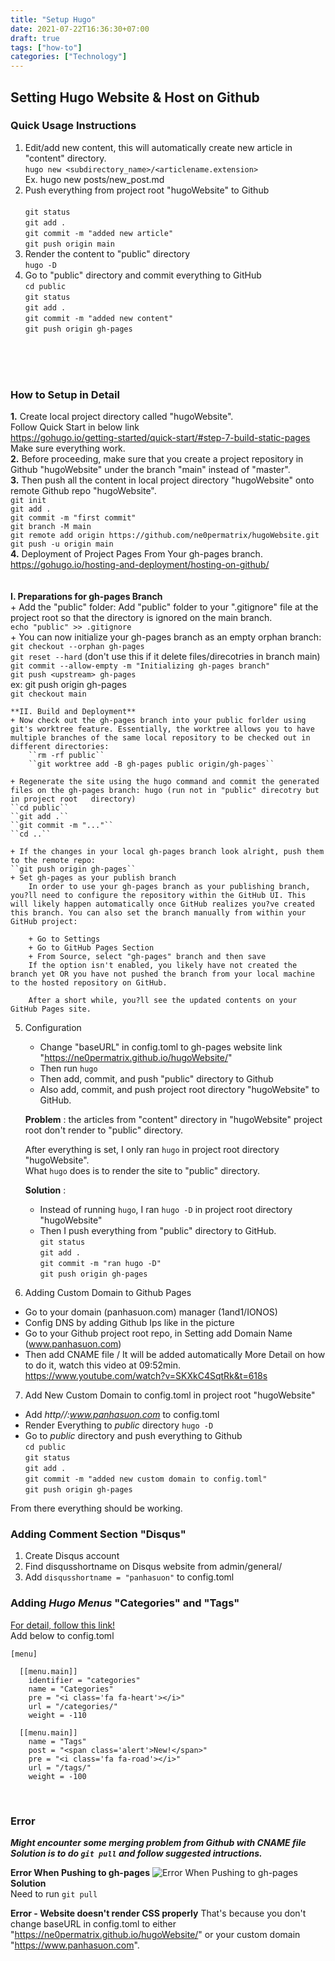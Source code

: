 ```yaml
---
title: "Setup Hugo"
date: 2021-07-22T16:36:30+07:00
draft: true
tags: ["how-to"]
categories: ["Technology"]
---
```


## **Setting Hugo Website & Host on Github**

### **Quick Usage Instructions**
1. Edit/add new content, this will automatically create new article in "content" directory.  
`hugo new <subdirectory_name>/<articlename.extension>`  
Ex. hugo new posts/new_post.md  
2. Push everything from project root "hugoWebsite" to Github <br>    
`git status`    
`git add .`          
`git commit -m "added new article"`         
`git push origin main`    
3. Render the content to "public" directory        
`hugo -D`  
4. Go to "public" directory and commit everything to GitHub       
`cd public`  
`git status`  
`git add .`  
`git commit -m "added new content"`  
`git push origin gh-pages` 
<br>
<br>
<br>

### **How to Setup in Detail**
**1.** Create local project directory called "hugoWebsite".      
   Follow Quick Start in below link      
   https://gohugo.io/getting-started/quick-start/#step-7-build-static-pages       
   Make sure everything work.          
**2.** Before proceeding, make sure that you create a project repository in Github "hugoWebsite" under the branch "main" instead of "master".         
**3.** Then push all the content in local project directory "hugoWebsite" onto remote Github repo "hugoWebsite".          
``git init``  
``git add .``   
``git commit -m "first commit"``    
``git branch -M main``  
``git remote add origin https://github.com/ne0permatrix/hugoWebsite.git``    
``git push -u origin main``  
**4.** Deployment of Project Pages From Your gh-pages branch.  
https://gohugo.io/hosting-and-deployment/hosting-on-github/  
<br>   
    **I. Preparations for gh-pages Branch**  
    + Add the "public" folder:
        Add "public" folder to your ".gitignore" file at the project root so that the directory is ignored on the main branch.  
        ``echo "public" >> .gitignore``       
    + You can now initialize your gh-pages branch as an empty orphan branch:  
    ``git checkout --orphan gh-pages``        
    ``git reset --hard`` (don't use this if it delete files/direcotries in branch main)              
    ``git commit --allow-empty -m "Initializing gh-pages branch"``      
    ``git push <upstream> gh-pages``          
    ex: git push origin gh-pages      
    ``git checkout main``       

    **II. Build and Deployment**  
    + Now check out the gh-pages branch into your public forlder using git's worktree feature. Essentially, the worktree allows you to have multiple branches of the same local repository to be checked out in different directories:  
        ``rm -rf public``  
        ``git worktree add -B gh-pages public origin/gh-pages``

    + Regenerate the site using the hugo command and commit the generated files on the gh-pages branch: hugo (run not in "public" direcotry but in project root   directory)  
    ``cd public``  
    ``git add .``  
    ``git commit -m "..."``  
    ``cd ..``

    + If the changes in your local gh-pages branch look alright, push them to the remote repo:
    ``git push origin gh-pages``
    + Set gh-pages as your publish branch  
        In order to use your gh-pages branch as your publishing branch, you?ll need to configure the repository within the GitHub UI. This will likely happen automatically once GitHub realizes you?ve created this branch. You can also set the branch manually from within your GitHub project:

        + Go to Settings
        + Go to GitHub Pages Section
        + From Source, select "gh-pages" branch and then save      
        If the option isn't enabled, you likely have not created the branch yet OR you have not pushed the branch from your local machine to the hosted repository on GitHub.

        After a short while, you?ll see the updated contents on your GitHub Pages site.

5. Configuration
    - Change "baseURL" in config.toml to gh-pages website link "https://ne0permatrix.github.io/hugoWebsite/"  
    - Then run  `hugo`  
    - Then add, commit, and push "public" directory to Github  
    - Also add, commit, and push project root directory "hugoWebsite" to GitHub. 

    **Problem** : the articles from "content" directory in "hugoWebsite" project root don't render to "public" directory.

    After everything is set, I only ran `hugo` in project root directory "hugoWebsite".  
    What `hugo` does is to render the site to "public" directory.
    
    **Solution** :   
    - Instead of running `hugo`, I ran `hugo -D` in project root directory "hugoWebsite"  
    - Then I push everything from "public" directory to GitHub.  
    `git status`  
    `git add .`  
    `git commit -m "ran hugo -D"`  
    `git push origin gh-pages`  
        
6. Adding Custom Domain to Github Pages
- Go to your domain (panhasuon.com) manager (1and1/IONOS)
- Config DNS by adding Github Ips like in the picture
- Go to your Github project root repo, in Setting add Domain Name (www.panhasuon.com) 
- Then add CNAME file / It will be added automatically
More Detail on how to do it, watch this video at 09:52min.  
https://www.youtube.com/watch?v=SKXkC4SqtRk&t=618s

7. Add New Custom Domain to config.toml in project root "hugoWebsite" <br>
- Add *http//:www.panhasuon.com* to config.toml
- Render Everything to *public* directory
`hugo -D`  
- Go to *public* directory and push everything to Github  
`cd public`  
`git status`  
`git add .`  
`git commit -m "added new custom domain to config.toml"`  
`git push origin gh-pages`  

From there everything should be working. 

### Adding Comment Section "Disqus"       
1. Create Disqus account       
2. Find disqusshortname on Disqus website from admin/general/        
3. Add `disqusshortname = "panhasuon"` to config.toml         

### Adding *Hugo Menus* "Categories" and "Tags"       
[For detail, follow this link!](https://gohugo.io/content-management/menus/)         
Add below to config.toml      

    [menu]    

      [[menu.main]]
        identifier = "categories"
        name = "Categories"
        pre = "<i class='fa fa-heart'></i>"
        url = "/categories/"
        weight = -110

      [[menu.main]]
        name = "Tags"
        post = "<span class='alert'>New!</span>"
        pre = "<i class='fa fa-road'></i>"
        url = "/tags/"
        weight = -100

<br>

### Error
***Might encounter some merging problem from Github with CNAME file
Solution is to do `git pull` and follow suggested intructions.***    

**Error When Pushing to gh-pages**
![Error When Pushing to gh-pages](/static/error-push-gh-pages.jpg)         
**Solution**        
Need to run `git pull`  


**Error - Website doesn't render CSS properly**
That's because you don't change baseURL in config.toml to either "https://ne0permatrix.github.io/hugoWebsite/" or your custom domain "https://www.panhasuon.com".
